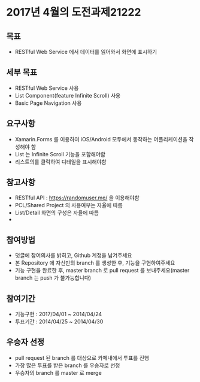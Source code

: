 # 2017년 4월의 도전과제21222

## 목표
- RESTful Web Service 에서 데이터를 읽어와서 화면에 표시하기

## 세부 목표
- RESTful Web Service 사용
- List Component(feature Infinite Scroll) 사용
- Basic Page Navigation 사용

## 요구사항
- Xamarin.Forms 를 이용하여 iOS/Android 모두에서 동작하는 어플리케이션을 작성해야 함
- List 는 Infinite Scroll 기능을 포함해야함
- 리스트의를 클릭하여 디테일을 표시해야함

## 참고사항
- RESTful API : https://randomuser.me/ 을 이용해야함
- PCL/Shared Project 의 사용여부는 자율에 따름
- List/Detail 화면의 구성은 자율에 따름
- 

## 참여방법
- 덧글에 참여의사를 밝히고, Github 계정을 남겨주세요
- 본 Repository 에 자신만의 branch 를 생성한 후, 기능을 구현하여주세요
- 기능 구현을 완료한 후, master branch 로 pull request 를 보내주세요(master branch 는 push 가 불가능합니다)

## 참여기간
- 기능구현 : 2017/04/01 ~ 2014/04/24
- 투표기간 : 2014/04/25 ~ 2014/04/30

## 우승자 선정
- pull request 된 branch 를 대상으로 카페내에서 투표를 진행
- 가장 많은 투표를 받은 branch 를 우승자로 선정
- 우승자의 branch 를 master 로 merge

